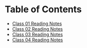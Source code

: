 # Table of Contents

- [Class 01 Reading Notes](read-class-01.md)
- [Class 02 Reading Notes](class-02.md)
- [Class 03 Reading Notes](class-03.md)
- [Class 04 Reading Notes](class-04.md)
